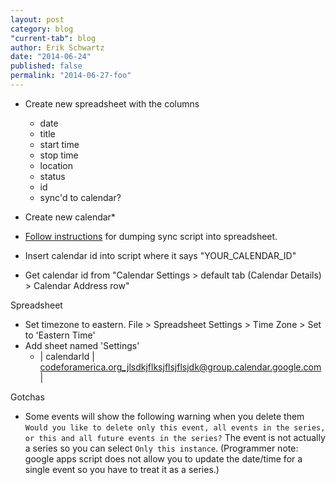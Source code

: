 ```yaml
---
layout: post
category: blog
"current-tab": blog
author: Erik Schwartz
date: "2014-06-24"
published: false
permalink: "2014-06-27-foo"
---
```


* Create new spreadsheet with the columns
	* date
	* title
	* start time
	* stop time
	* location
	* status
	* id
	* sync'd to calendar?
						

* Create new calendar* 
* [Follow instructions](http://stackoverflow.com/a/15790894) for dumping sync script into spreadsheet.
* Insert calendar id into script where it says "YOUR_CALENDAR_ID"
* Get calendar id from "Calendar Settings > default tab (Calendar Details) > Calendar Address row"


Spreadsheet

* Set timezone to eastern. File > Spreadsheet Settings > Time Zone > Set to 'Eastern Time'
* Add sheet named 'Settings' 
	* | calendarId | codeforamerica.org_jlsdkjflksjflsjflsjdk@group.calendar.google.com | 
	
Gotchas

* Some events will show the following warning when you delete them `Would you like to delete only this event, all events in the series, or this and all future events in the series?` The event is not actually a series so you can select `Only this instance`. (Programmer note: google apps script does not allow you to update the date/time for a single event so you have to treat it as a series.)


